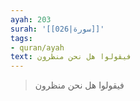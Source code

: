 ```yaml
---
ayah: 203
surah: '[[026|سورة]]'
tags:
- quran/ayah
text: فيقولوا هل نحن منظرون
---
```

> فيقولوا هل نحن منظرون
